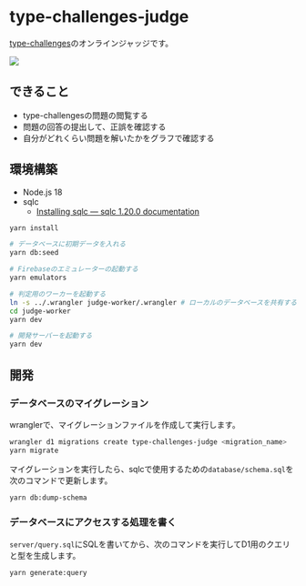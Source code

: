 # type-challenges-judge

[type-challenges](https://github.com/type-challenges/type-challenges)のオンラインジャッジです。

![](https://i.gyazo.com/e9eff32dc0db479da0a31eef62ebdd21.png)
## できること

- type-challengesの問題の閲覧する
- 問題の回答の提出して、正誤を確認する
- 自分がどれくらい問題を解いたかをグラフで確認する


## 環境構築

- Node.js 18
- sqlc
  - [Installing sqlc — sqlc 1.20.0 documentation](https://docs.sqlc.dev/en/stable/overview/install.html)

```bash
yarn install

# データベースに初期データを入れる
yarn db:seed

# Firebaseのエミュレーターの起動する
yarn emulators
```

```bash
# 判定用のワーカーを起動する
ln -s ../.wrangler judge-worker/.wrangler # ローカルのデータベースを共有する
cd judge-worker
yarn dev
```

```bash
# 開発サーバーを起動する
yarn dev
```

## 開発

### データベースのマイグレーション

wranglerで、マイグレーションファイルを作成して実行します。

```bash
wrangler d1 migrations create type-challenges-judge <migration_name>
yarn migrate
```

マイグレーションを実行したら、sqlcで使用するための`database/schema.sql`を次のコマンドで更新します。

```bash
yarn db:dump-schema
```

### データベースにアクセスする処理を書く

`server/query.sql`にSQLを書いてから、次のコマンドを実行してD1用のクエリと型を生成します。

```bash
yarn generate:query
```
